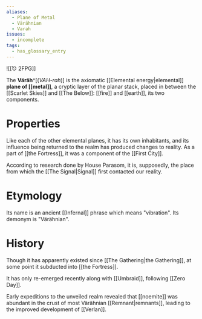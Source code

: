 ```yaml
---
aliases:
  - Plane of Metal
  - Värähnian
  - Varah
issues:
  - incomplete
tags:
  - has_glossary_entry
---
```

![[⎋ 2FPG]]

The **Väräh**^[(*VAH-rah*)] is the axiomatic [[Elemental energy|elemental]] **plane of [[metal]]**, a cryptic layer of the planar stack, placed in between the [[Scarlet Skies]] and [[The Below]]: [[fire]] and [[earth]], its two components. 

# Properties
Like each of the other elemental planes, it has its own inhabitants, and its influence being returned to the realm has produced changes to reality. As a part of [[the Fortress]], it was a component of the [[First City]].

According to research done by House Parasom, it is, supposedly, the place from which the [[The Signal|Signal]] first contacted our reality.

# Etymology

Its name is an ancient [[Infernal]] phrase which means "vibration". Its demonym is "Värähnian".

# History

Though it has apparently existed since [[The Gathering|the Gathering]], at some point it subducted into [[the Fortress]]. 

It has only re-emerged recently along with [[Umbraid]], following [[Zero Day]].

Early expeditions to the unveiled realm revealed that [[noemite]] was abundant in the crust of most Värähnian [[Remnant|remnants]], leading to the improved development of [[Verlan]].

